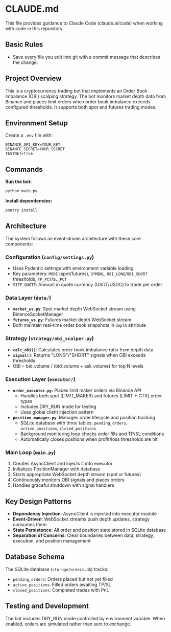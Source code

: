 # CLAUDE.md

This file provides guidance to Claude Code (claude.ai/code) when working with code in this repository.

## Basic Rules

- Save every file you edit into git with a commit message that describes the change.

## Project Overview

This is a cryptocurrency trading bot that implements an Order Book Imbalance (OBI) scalping strategy. The bot monitors market depth data from Binance and places limit orders when order book imbalance exceeds configured thresholds. It supports both spot and futures trading modes.

## Environment Setup

Create a `.env` file with:
```
BINANCE_API_KEY=YOUR_KEY
BINANCE_SECRET=YOUR_SECRET
TESTNET=True
```

## Commands

**Run the bot:**
```bash
python main.py
```

**Install dependencies:**
```bash
poetry install
```

## Architecture

The system follows an event-driven architecture with these core components:

### Configuration (`config/settings.py`)
- Uses Pydantic settings with environment variable loading
- Key parameters: `MODE` (spot/futures), `SYMBOL`, `OBI_LONG`/`OBI_SHORT` thresholds, `TP_PCT`/`SL_PCT`
- `SIZE_QUOTE`: Amount in quote currency (USDT/USDC) to trade per order

### Data Layer (`data/`)
- **`market_ws.py`**: Spot market depth WebSocket stream using BinanceSocketManager
- **`futures_ws.py`**: Futures market depth WebSocket stream 
- Both maintain real-time order book snapshots in `depth` attribute

### Strategy (`strategy/obi_scalper.py`)
- **`calc_obi()`**: Calculates order book imbalance ratio from depth data
- **`signal()`**: Returns "LONG"/"SHORT" signals when OBI exceeds thresholds
- OBI = bid_volume / (bid_volume + ask_volume) for top N levels

### Execution Layer (`executor/`)
- **`order_executor.py`**: Places limit maker orders via Binance API
  - Handles both spot (LIMIT_MAKER) and futures (LIMIT + GTX) order types
  - Includes DRY_RUN mode for testing
  - Uses global client injection pattern
- **`position_manager.py`**: Manages order lifecycle and position tracking
  - SQLite database with three tables: `pending_orders`, `active_positions`, `closed_positions`
  - Background monitoring loop checks order fills and TP/SL conditions
  - Automatically closes positions when profit/loss thresholds are hit

### Main Loop (`main.py`)
1. Creates AsyncClient and injects it into executor
2. Initializes PositionManager with database
3. Starts appropriate WebSocket depth stream (spot or futures)
4. Continuously monitors OBI signals and places orders
5. Handles graceful shutdown with signal handlers

## Key Design Patterns

- **Dependency Injection**: AsyncClient is injected into executor module
- **Event-Driven**: WebSocket streams push depth updates, strategy consumes them
- **State Persistence**: All order and position state stored in SQLite database
- **Separation of Concerns**: Clear boundaries between data, strategy, execution, and position management

## Database Schema

The SQLite database (`storage/orders.db`) tracks:
- `pending_orders`: Orders placed but not yet filled
- `active_positions`: Filled orders awaiting TP/SL
- `closed_positions`: Completed trades with PnL

## Testing and Development

The bot includes DRY_RUN mode controlled by environment variable. When enabled, orders are simulated rather than sent to exchange.